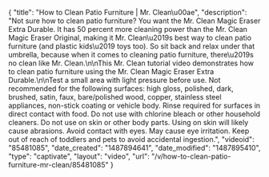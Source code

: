 {
    "title": "How to Clean Patio Furniture | Mr. Clean\u00ae",
    "description": "Not sure how to clean patio furniture? You want the Mr. Clean Magic Eraser Extra Durable. It has 50 percent more cleaning power than the Mr. Clean Magic Eraser Original, making it Mr. Clean\u2019s best way to clean patio furniture (and plastic kids\u2019 toys too). So sit back and relax under that umbrella, because when it comes to cleaning patio furniture, there\u2019s no clean like Mr. Clean.\n\nThis Mr. Clean tutorial video demonstrates how to clean patio furniture using the Mr. Clean Magic Eraser Extra Durable.\n\nTest a small area with light pressure before use. Not recommended for the following surfaces: high gloss, polished, dark, brushed, satin, faux, bare\/polished wood, copper, stainless steel appliances, non-stick coating or vehicle body. Rinse required for surfaces in direct contact with food. Do not use with chlorine bleach or other household cleaners. Do not use on skin or other body parts. Using on skin will likely cause abrasions. Avoid contact with eyes. May cause eye irritation. Keep out of reach of toddlers and pets to avoid accidental ingestion.",
    "videoid": "85481085",
    "date_created": "1487894641",
    "date_modified": "1487895410",
    "type": "captivate",
    "layout": "video",
    "url": "\/v\/how-to-clean-patio-furniture-mr-clean\/85481085"
}
